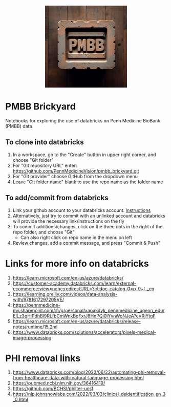<p align="center"><img src="graphics/pmbb_brick.jpeg" alt="PMBB Brick" width="256" /></p>

# PMBB Brickyard
Notebooks for exploring the use of databricks on Penn Medicine BioBank (PMBB) data

## To clone into databricks
1. In a workspace, go to the "Create" button in upper right corner, and choose "Git folder"
2. For "Git repository URL" enter: https://github.com/PennMedicineVision/pmbb_brickyard.git
3. For "Git provider" choose GitHub from the dropdown menu
4. Leave "Git folder name" blank to use the repo name as the folder name

## To add/commit from databricks
1. Link your github account to your databricks account. [Instructions](https://docs.databricks.com/en/repos/get-access-tokens-from-git-provider.html)
2. Alternatively, just try to commit with an unlinked account and databricks will provide the necessary link/instructions on the fly
3. To commit additions/changes, click on the three dots in the right of the repo folder, and choose "Git"
   * Can also right click on repo name in the menu on left
5. Review changes, add a commit message, and press "Commit & Push"

# Links for more info on databricks
1. https://learn.microsoft.com/en-us/azure/databricks/
2. https://customer-academy.databricks.com/learn/external-ecommerce;view=none;redirectURL=?ctldoc-catalog-0=p-0~l-_en
3. https://learning.oreilly.com/videos/data-analysis-with/9781617297205VE/
4. https://pennmedicine-my.sharepoint.com/:f:/g/personal/xapakdyk_pennmedicine_upenn_edu/ElLz3qHiPdhBl9RLfbCmWnkBqFxrJ8HnPQi0lYvnWoNJeA?e=RjYtgF
5. https://learn.microsoft.com/en-us/azure/databricks/release-notes/runtime/15.2ml
6. https://www.databricks.com/solutions/accelerators/pixels-medical-image-processing

# PHI removal links
1. https://www.databricks.com/blog/2022/06/22/automating-phi-removal-from-healthcare-data-with-natural-language-processing.html
2. https://pubmed.ncbi.nlm.nih.gov/36416419/
3. https://github.com/BCHSI/philter-ucsf
4. https://nlp.johnsnowlabs.com/2022/03/03/clinical_deidentification_en_3_0.html
